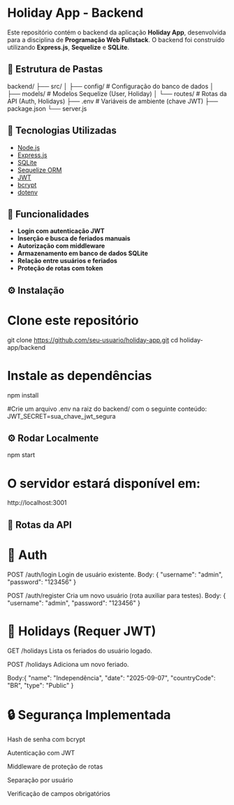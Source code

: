 # Holiday App - Backend

Este repositório contém o backend da aplicação **Holiday App**, desenvolvida para a disciplina de **Programação Web Fullstack**. O backend foi construído utilizando **Express.js**, **Sequelize** e **SQLite**.

## 📁 Estrutura de Pastas

backend/
├── src/
│ ├── config/ # Configuração do banco de dados
│ ├── models/ # Modelos Sequelize (User, Holiday)
│ └── routes/ # Rotas da API (Auth, Holidays)
├── .env # Variáveis de ambiente (chave JWT)
├── package.json
└── server.js

## 🚀 Tecnologias Utilizadas

- [Node.js](https://nodejs.org/)
- [Express.js](https://expressjs.com/)
- [SQLite](https://www.sqlite.org/)
- [Sequelize ORM](https://sequelize.org/)
- [JWT](https://jwt.io/)
- [bcrypt](https://github.com/kelektiv/node.bcrypt.js)
- [dotenv](https://github.com/motdotla/dotenv)


## 🔐 Funcionalidades

- **Login com autenticação JWT**
- **Inserção e busca de feriados manuais**
- **Autorização com middleware**
- **Armazenamento em banco de dados SQLite**
- **Relação entre usuários e feriados**
- **Proteção de rotas com token**

## ⚙️ Instalação

# Clone este repositório

git clone https://github.com/seu-usuario/holiday-app.git
cd holiday-app/backend


# Instale as dependências
npm install

#Crie um arquivo .env na raiz do backend/ com o seguinte conteúdo:
JWT_SECRET=sua_chave_jwt_segura


## ⚙️ Rodar Localmente
npm start

# O servidor estará disponível em:
http://localhost:3001


## 🧰 Rotas da API

# 🔑 Auth
POST /auth/login
Login de usuário existente.
Body: { 
    "username": "admin",
    "password": "123456"
     }

POST /auth/register
Cria um novo usuário (rota auxiliar para testes).
Body: { 
    "username": "admin", 
    "password": "123456" 
    }

# 📆 Holidays (Requer JWT)
GET /holidays
Lista os feriados do usuário logado.

POST /holidays
Adiciona um novo feriado.

Body:{
  "name": "Independência",
  "date": "2025-09-07",
  "countryCode": "BR",
  "type": "Public"
}

# 🔒 Segurança Implementada

Hash de senha com bcrypt

Autenticação com JWT

Middleware de proteção de rotas

Separação por usuário

Verificação de campos obrigatórios